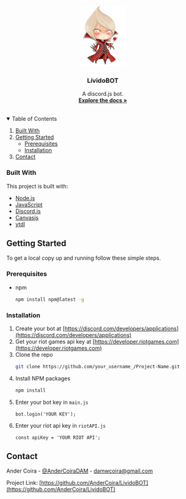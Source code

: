 <!-- PROJECT LOGO -->
<br />
<p align="center">
  <a href="#">
    <img src="Imagenes/readmeLogo/vlad.png" alt="Logo" width="120" height="160">
  </a>

  <h3 align="center">LívidoBOT</h3>

  <p align="center">
    A discord.js bot.
    <br />
    <a href="https://github.com/AnderCoira/LividoBOT"><strong>Explore the docs »</strong></a>
    <br />
    <br />
  </p>
</p>



<!-- TABLE OF CONTENTS -->
<details open="open">
  <summary>Table of Contents</summary>
  <ol>
    <li><a href="#built-with">Built With</a></li>
    <li>
      <a href="#getting-started">Getting Started</a>
      <ul>
        <li><a href="#prerequisites">Prerequisites</a></li>
        <li><a href="#installation">Installation</a></li>
      </ul>
    </li>
    <li><a href="#contact">Contact</a></li>
  </ol>
</details>

### Built With

This project is built with:
* [Node.js](https://nodejs.org/es/)
* [JavaScript](https://developer.mozilla.org/es/docs/Web/JavaScript)
* [Discord.js](https://discord.js.org/#/)
* [Canvasjs](https://www.npmjs.com/package/canvasjs)
* [ytdl](https://www.npmjs.com/package/ytdl)



<!-- GETTING STARTED -->
## Getting Started

To get a local copy up and running follow these simple steps.

### Prerequisites

* npm
  ```sh
  npm install npm@latest -g
  ```

### Installation

1. Create your bot at [https://discord.com/developers/applications](https://discord.com/developers/applications)
2. Get your riot games api key at [https://developer.riotgames.com](https://developer.riotgames.com)
3. Clone the repo
   ```sh
   git clone https://github.com/your_username_/Project-Name.git
   ```
4. Install NPM packages
   ```sh
   npm install
   ```
5. Enter your bot key in `main.js`
   ```JS
   bot.login('YOUR KEY');
   ```
6. Enter your riot api key in `riotAPI.js`
   ```JS
   const apiKey = 'YOUR RIOT API';
   ```

<!-- CONTACT -->
## Contact

Ander Coira - [@AnderCoiraDAM](https://twitter.com/AnderCoiraDAM) - damwcoira@gmail.com

Project Link: [https://github.com/AnderCoira/LividoBOT](https://github.com/AnderCoira/LividoBOT)
